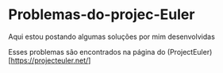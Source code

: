 # Problemas-do-projec-Euler
 Aqui estou postando algumas soluções por mim desenvolvidas


Esses problemas são encontrados na página do (ProjectEuler)[https://projecteuler.net/]